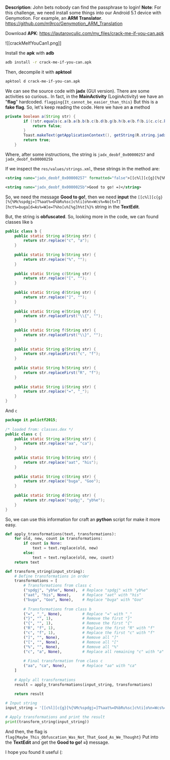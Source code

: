 **Description**: John bets nobody can find the passphrase to login!
**Note**: For this challenge, we need install some things into our Android 5.1 device with Genymotion.
For example, an **ARM Translator**.
https://github.com/m9rco/Genymotion_ARM_Translation

Download **APK**: https://lautarovculic.com/my_files/crack-me-if-you-can.apk

![[crackMeIfYouCan1.png]]

Install the **apk** with **adb**
```bash
adb install -r crack-me-if-you-can.apk
```

Then, decompile it with **apktool**
```bash
apktool d crack-me-if-you-can.apk
```

We can see the source code with **jadx** (GUI version).
There are some activities so curious..
In fact, in the **MainActivity** (LoginActivity) we have an "**flag**" hardcoded.
`flagging{It_cannot_be_easier_than_this}`
But this is a **fake flag**.
So, let's keep reading the code.
Here we have an **a** method
```java
private boolean a(String str) {  
        if (!str.equals(c.a(b.a(b.b(b.c(b.d(b.g(b.h(b.e(b.f(b.i(c.c(c.b(c.d(getString(R.string.jadx_deobf_0x00000257)))))))))))))))) {  
            return false;  
        }  
        Toast.makeText(getApplicationContext(), getString(R.string.jadx_deobf_0x0000025b), 1).show();  
        return true;  
    }
```

Where, after some instructions, the string is `jadx_deobf_0x00000257` and `jadx_deobf_0x0000025b`

If we inspect the `res/values/strings.xml`, these strings in the method are:
```XML
<string name="jadx_deobf_0x00000257" formatted="false">[[c%l][c{g}[%{%Mc%spdgj=]T%aat%=O%bRu%sc]c%ti[o%n=Wcs%=No[t=T][hct%=buga[d=As%=W]e=T%ho[u%[%g]h%t[%}%</string>

<string name="jadx_deobf_0x0000025b">Good to go! =)</string>
```

So, we need the message **Good to go!**, then we need **input** the `[[c%l][c{g}[%{%Mc%spdgj=]T%aat%=O%bRu%sc]c%ti[o%n=Wcs%=No[t=T][hct%=buga[d=As%=W]e=T%ho[u%[%g]h%t[%}%` string in the **TextEdit**.

But, the string is **obfuscated**. So, looking more in the code, we can found classes like
`b`
```java
public class b {  
    public static String a(String str) {  
        return str.replace("c", "a");  
    }  
  
    public static String b(String str) {  
        return str.replace("%", "");  
    }  
  
    public static String c(String str) {  
        return str.replace("[", "");  
    }  
  
    public static String d(String str) {  
        return str.replace("]", "");  
    }  
  
    public static String e(String str) {  
        return str.replaceFirst("\\{", "");  
    }  
  
    public static String f(String str) {  
        return str.replaceFirst("\\}", "");  
    }  
  
    public static String g(String str) {  
        return str.replaceFirst("c", "f");  
    }  
  
    public static String h(String str) {  
        return str.replaceFirst("R", "f");  
    }  
  
    public static String i(String str) {  
        return str.replace("=", "_");  
    }  
}
```

And `c`
```java
package it.polictf2015;  
  
/* loaded from: classes.dex */  
public class c {  
    public static String a(String str) {  
        return str.replace("aa", "ca");  
    }  
  
    public static String b(String str) {  
        return str.replace("aat", "his");  
    }  
  
    public static String c(String str) {  
        return str.replace("buga", "Goo");  
    }  
  
    public static String d(String str) {  
        return str.replace("spdgj", "yb%e");  
    }  
}
```

So, we can use this information for craft an **python** script for make it more easy.
```python
def apply_transformations(text, transformations):
    for old, new, count in transformations:
        if count is None:
            text = text.replace(old, new)
        else:
            text = text.replace(old, new, count)
    return text

def transform_string(input_string):
    # Define transformations in order
    transformations = [
        # Transformations from class c
        ("spdgj", "yb%e", None),  # Replace "spdgj" with "yb%e"
        ("aat", "his", None),     # Replace "aat" with "his"
        ("buga", "Goo", None),    # Replace "buga" with "Goo"
        
        # Transformations from class b
        ("=", "_", None),         # Replace "=" with "_"
        ("}", "", 1),             # Remove the first "}"
        ("{", "", 1),             # Remove the first "{"
        ("R", "f", 1),            # Replace the first "R" with "f"
        ("c", "f", 1),            # Replace the first "c" with "f"
        ("]", "", None),          # Remove all "]"
        ("[", "", None),          # Remove all "["
        ("%", "", None),          # Remove all "%"
        ("c", "a", None),         # Replace all remaining "c" with "a"
        
        # Final transformation from class c
        ("aa", "ca", None),       # Replace "aa" with "ca"
    ]
    
    # Apply all transformations
    result = apply_transformations(input_string, transformations)
    
    return result

# Input string
input_string = '[[c%l][c{g}[%{%Mc%spdgj=]T%aat%=O%bRu%sc]c%ti[o%n=Wcs%=No[t=T][hct%=buga[d=As%=W]e=T%ho[u%[%g]h%t[%}%'

# Apply transformations and print the result
print(transform_string(input_string))
```

And then, the flag is `flag{Maybe_This_Obfuscation_Was_Not_That_Good_As_We_Thought}`
Put into the **TextEdit** and get the **Good to go! =)** message.


I hope you found it useful (: